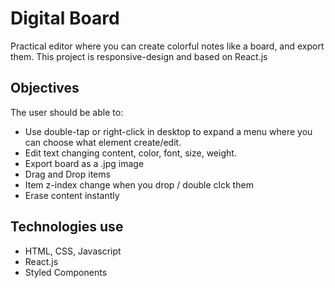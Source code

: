 # Digital Board

Practical editor where you can create colorful notes like a board, and export them. This project is responsive-design and based on React.js

## Objectives

The user should be able to:

- Use double-tap or right-click in desktop to expand a menu where you can choose what element create/edit.
- Edit text changing content, color, font, size, weight.
- Export board as a .jpg image
- Drag and Drop items
- Item z-index change when you drop / double clck them
- Erase content instantly

## Technologies use

- HTML, CSS, Javascript
- React.js
- Styled Components
